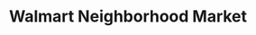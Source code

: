 ---
title: "Walmart Neighborhood Market"
url: /garland/walmart-neighborhood-market/
shop: supermarket
---